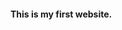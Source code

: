 <!DOCTYPE html>
<html lang="en">
<head>
    <meta charset="UTF-8">
    <meta name="viewport" content="width=device-width, initial-scale=1.0">
    <title>My first website</title>
    <link rel="stylesheet" href="style.css">
</head>
<body>
    <h4>This is my first website.</h4>
</body>
</html>
